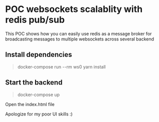 # POC websockets scalablity with redis pub/sub

This POC shows how you can easily use redis as a message broker for broadcasting messages to multiple websockets across 
several backend

## Install dependencies

> docker-compose run --rm ws0 yarn install

## Start the backend

> docker-compose up

Open the index.html file

Apologize for my poor UI skills :)